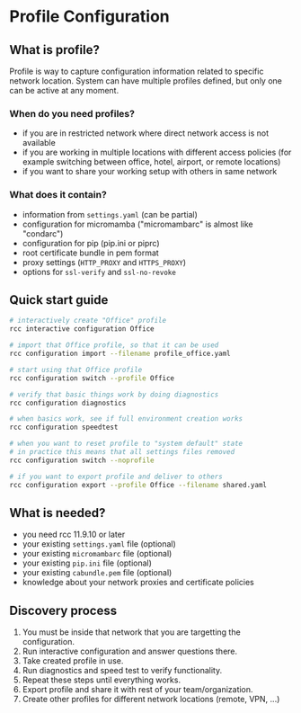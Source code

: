 # Profile Configuration

## What is profile?

Profile is way to capture configuration information related to specific
network location. System can have multiple profiles defined, but only one
can be active at any moment.

### When do you need profiles?

- if you are in restricted network where direct network access is not available
- if you are working in multiple locations with different access policies
  (for example switching between office, hotel, airport, or remote locations)
- if you want to share your working setup with others in same network

### What does it contain?

- information from `settings.yaml` (can be partial)
- configuration for micromamba ("micromambarc" is almost like "condarc")
- configuration for pip (pip.ini or piprc)
- root certificate bundle in pem format
- proxy settings (`HTTP_PROXY` and `HTTPS_PROXY`)
- options for `ssl-verify` and `ssl-no-revoke`

## Quick start guide

```sh
# interactively create "Office" profile
rcc interactive configuration Office

# import that Office profile, so that it can be used
rcc configuration import --filename profile_office.yaml

# start using that Office profile
rcc configuration switch --profile Office

# verify that basic things work by doing diagnostics
rcc configuration diagnostics

# when basics work, see if full environment creation works
rcc configuration speedtest

# when you want to reset profile to "system default" state
# in practice this means that all settings files removed
rcc configuration switch --noprofile

# if you want to export profile and deliver to others
rcc configuration export --profile Office --filename shared.yaml
```

## What is needed?

- you need rcc 11.9.10 or later
- your existing `settings.yaml` file (optional)
- your existing `micromambarc` file (optional)
- your existing `pip.ini` file (optional)
- your existing `cabundle.pem` file (optional)
- knowledge about your network proxies and certificate policies

## Discovery process

1. You must be inside that network that you are targetting the configuration.
2. Run interactive configuration and answer questions there.
3. Take created profile in use.
4. Run diagnostics and speed test to verify functionality.
5. Repeat these steps until everything works.
6. Export profile and share it with rest of your team/organization.
7. Create other profiles for different network locations (remote, VPN, ...)
